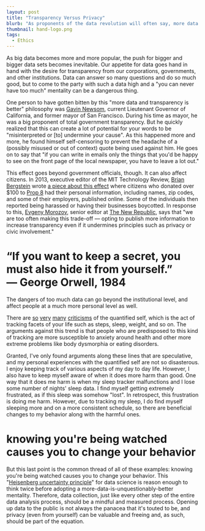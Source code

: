 ```yaml
---
layout: post
title: "Transparency Versus Privacy"
blurb: "As proponents of the data revolution will often say, more data is always better. But is this actually the case?"
thumbnail: hand-logo.png
tags: 
  - Ethics
---
```


As big data becomes more and more popular, the push for bigger and bigger data sets becomes inevitable. Our appetite for data goes hand in hand with the desire for transparency from our corporations, governments, and other institutions. Data can answer so many questions and do so much good, but to come to the party with such a data high and a "you can never have too much" mentality can be a dangerous thing.

One person to have gotten bitten by this "more data and transparency is better" philosophy was [Gavin Newsom](https://en.wikipedia.org/wiki/Gavin_Newsom), current Lieutenant Governor of California, and former mayor of San Francisco. During his time as mayor, he was a big proponent of total government transparency. But he quickly realized that this can create a lot of potential for your words to be "misinterpreted or [to] undermine your cause". As this happened more and more, he found himself self-censoring to prevent the headache of a (possibly misused or out of context) quote being used against him. He goes on to say that "if you can write in emails only the things that you'd be happy to see on the front page of the local newspaper, you have to leave a lot out."

This effect goes beyond government officials, though. It can also affect citizens. In 2013, executive editor of the MIT Technology Review, [Brian Bergstein](https://en.wikipedia.org/wiki/Brian_Bergstein) wrote [a piece about this effect](https://www.technologyreview.com/s/511176/the-problem-with-our-data-obsession/) where citizens who donated over $100 to [Prop 8](https://en.wikipedia.org/wiki/California_Proposition_8_(2008)) had their personal information, including names, zip codes, and some of their employers, published online. Some of the individuals then reported being harassed or having their businesses boycotted. In response to this, [Evgeny Morozov](https://en.wikipedia.org/wiki/Evgeny_Morozov), senior editor at [The New Republic](https://en.wikipedia.org/wiki/The_New_Republic), says that "we are too often making this trade-off –– opting to publish more information to increase transparency even if it undermines principles such as privacy or civic involvement."

<h1 class="pull-quote">“If you want to keep a secret, you must also hide it from yourself.” <br/>― George Orwell, 1984</h1>

The dangers of too much data can go beyond the institutional level, and affect people at a much more personal level as well. 

There are [so](http://criticalmas.com/best-of/quantified-self/) [very](https://exist.io/blog/ramifications/) [many](https://thesocietypages.org/cyborgology/2015/05/05/the-hidden-anxieties-of-the-quantified-self-movement/) [criticisms](https://www.acast.com/whatstech/what-is-the-quantified-self-) of the quantified self, which is the act of tracking facets of your life such as steps, sleep, weight, and so on. The arguments against this trend is that people who are predisposed to this kind of tracking are more susceptible to anxiety around health and other more extreme problems like body dysmorphia or eating disorders.

Granted, I've only found arguments along these lines that are speculative, and my personal experiences with the quantified self are not so disasterous. I enjoy keeping track of various aspects of my day to day life. However, I also have to keep myself aware of when it does more harm than good. One way that it does me harm is when my sleep tracker malfunctions and I lose some number of nights' sleep data. I find myself getting extremely frustrated, as if this sleep was somehow "lost". In retrospect, this frustration is doing me harm. However, due to tracking my sleep, I do find myself sleeping more and on a more consistent schedule, so there are beneficial changes to my behavior along with the harmful ones.

<h1 class="pull-quote right">knowing you're being watched causes you to change your behavior</h1>

But this last point is the common thread of all of these examples: knowing you're being watched causes you to change your behavior. This "[Heisenberg uncertainty principle](https://en.wikipedia.org/wiki/Uncertainty_principle)" for data science is reason enough to think twice before adopting a more-data-is-unquestionably-better mentality. Therefore, data collection, just like every other step of the entire data analysis process, should be a mindful and measured process. Opening up data to the public is not always the panacea that it's touted to be, and privacy (even from yourself) can be valuable and freeing and, as such, should be part of the equation.